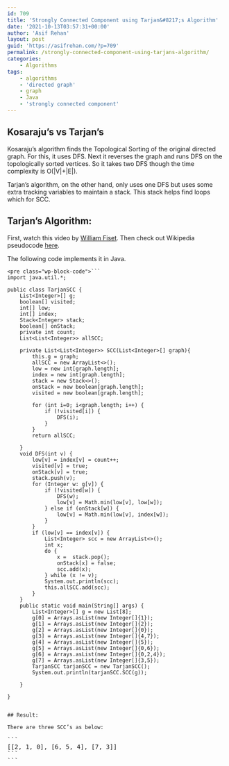 ```yaml
---
id: 709
title: 'Strongly Connected Component using Tarjan&#8217;s Algorithm'
date: '2021-10-13T03:57:31+00:00'
author: 'Asif Rehan'
layout: post
guid: 'https://asifrehan.com/?p=709'
permalink: /strongly-connected-component-using-tarjans-algorithm/
categories:
    - Algorithms
tags:
    - algorithms
    - 'directed graph'
    - graph
    - Java
    - 'strongly connected component'
---
```


## Kosaraju’s vs Tarjan’s

Kosaraju’s algorithm finds the Topological Sorting of the original directed graph. For this, it uses DFS. Next it reverses the graph and runs DFS on the topologically sorted vertices. So it takes two DFS though the time complexity is O(|V|+|E|).

Tarjan’s algorithm, on the other hand, only uses one DFS but uses some extra tracking variables to maintain a stack. This stack helps find loops which for SCC.

## Tarjan’s Algorithm:

First, watch this video by [William Fiset](https://www.youtube.com/watch?v=wUgWX0nc4NY). Then check out Wikipedia pseudocode [here](https://en.wikipedia.org/wiki/Tarjan%27s_strongly_connected_components_algorithm#The_algorithm_in_pseudocode).

The following code implements it in Java.

```
<pre class="wp-block-code">```
import java.util.*;

public class TarjanSCC {
    List<Integer>[] g;
    boolean[] visited;
    int[] low;
    int[] index;
    Stack<Integer> stack;
    boolean[] onStack;
    private int count;
    List<List<Integer>> allSCC;

    private List<List<Integer>> SCC(List<Integer>[] graph){
        this.g = graph;
        allSCC = new ArrayList<>();
        low = new int[graph.length];
        index = new int[graph.length];
        stack = new Stack<>();
        onStack = new boolean[graph.length];
        visited = new boolean[graph.length];

        for (int i=0; i<graph.length; i++) {
            if (!visited[i]) {
                DFS(i);
            }
        }
        return allSCC;

    }
    void DFS(int v) {
        low[v] = index[v] = count++;
        visited[v] = true;
        onStack[v] = true;
        stack.push(v);
        for (Integer w: g[v]) {
            if (!visited[w]) {
                DFS(w);
                low[v] = Math.min(low[v], low[w]);
            } else if (onStack[w]) {
                low[v] = Math.min(low[v], index[w]);
            }
        }
        if (low[v] == index[v]) {
            List<Integer> scc = new ArrayList<>();
            int x;
            do {
                x =  stack.pop();
                onStack[x] = false;
                scc.add(x);
            } while (x != v);
            System.out.println(scc);
            this.allSCC.add(scc);
        }
    }
    public static void main(String[] args) {
        List<Integer>[] g = new List[8];
        g[0] = Arrays.asList(new Integer[]{1});
        g[1] = Arrays.asList(new Integer[]{2});
        g[2] = Arrays.asList(new Integer[]{0});
        g[3] = Arrays.asList(new Integer[]{4,7});
        g[4] = Arrays.asList(new Integer[]{5});
        g[5] = Arrays.asList(new Integer[]{0,6});
        g[6] = Arrays.asList(new Integer[]{0,2,4});
        g[7] = Arrays.asList(new Integer[]{3,5});
        TarjanSCC tarjanSCC = new TarjanSCC();
        System.out.println(tarjanSCC.SCC(g));

    }

}
```
```

## Result: 

There are three SCC’s as below:

```
<pre class="wp-block-code">```
[[2, 1, 0], [6, 5, 4], [7, 3]]
```
```